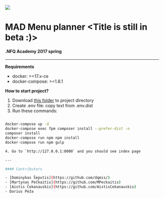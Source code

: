 ![](https://avatars0.githubusercontent.com/u/4995607?v=3&s=100)
# MAD Menu planner <Title is still in beta :)>
#### .NFQ Academy 2017 spring

---

**Requirements**

* docker: >=17.x-ce
* docker-compose: >=1.8.1

**How to start project?**

1. Download [this folder](https://github.com/nfqakademija/kickstart/tree/master/.docker) to project directory
2. Create .env file: copy text from .env.dist
3. Run these commands:

```bash

docker-compose up -d
docker-compose exec fpm composer install --prefer-dist -n
composer install
docker-compose run npm npm install
docker-compose run npm gulp

4. Go to `http://127.0.0.1:8000` and you should see index page

---

#### Contributors

- [Dominykas Šeputis](https://github.com/dqmis/)
- [Martynas Pečkaitis](https://github.com/MPeckaitis)
- [Aistis Čekanauskis](https://github.com/AistisCekanauskis)
- Darius Pėža


 



 
